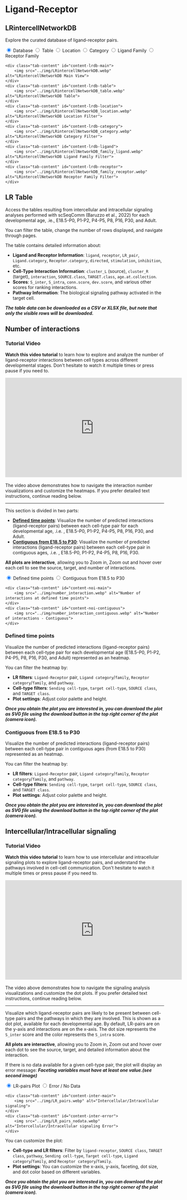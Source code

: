 # Ligand-Receptor

## LRintercellNetworkDB

Explore the curated database of ligand-receptor pairs.

<div class="tabbed-images">
    <input type="radio" id="tab-lrdb-main" name="image-tabs-lrdb" checked>
    <label for="tab-lrdb-main">Database</label>
    <input type="radio" id="tab-lrdb-table" name="image-tabs-lrdb">
    <label for="tab-lrdb-table">Table</label>
    <input type="radio" id="tab-lrdb-location" name="image-tabs-lrdb">
    <label for="tab-lrdb-location">Location</label>
    <input type="radio" id="tab-lrdb-category" name="image-tabs-lrdb">
    <label for="tab-lrdb-category">Category</label>
    <input type="radio" id="tab-lrdb-ligand" name="image-tabs-lrdb">
    <label for="tab-lrdb-ligand">Ligand Family</label>
    <input type="radio" id="tab-lrdb-receptor" name="image-tabs-lrdb">
    <label for="tab-lrdb-receptor">Receptor Family</label>

    <div class="tab-content" id="content-lrdb-main">
        <img src="../img/LRintercellNetworkDB.webp" alt="LRintercellNetworkDB Main View">
    </div>
    <div class="tab-content" id="content-lrdb-table">
        <img src="../img/LRintercellNetworkDB_table.webp" alt="LRintercellNetworkDB Table">
    </div>
    <div class="tab-content" id="content-lrdb-location">
        <img src="../img/LRintercellNetworkDB_location.webp" alt="LRintercellNetworkDB Location Filter">
    </div>
    <div class="tab-content" id="content-lrdb-category">
        <img src="../img/LRintercellNetworkDB_category.webp" alt="LRintercellNetworkDB Category Filter">
    </div>
    <div class="tab-content" id="content-lrdb-ligand">
        <img src="../img/LRintercellNetworkDB_family_ligand.webp" alt="LRintercellNetworkDB Ligand Family Filter">
    </div>
    <div class="tab-content" id="content-lrdb-receptor">
        <img src="../img/LRintercellNetworkDB_family_receptor.webp" alt="LRintercellNetworkDB Receptor Family Filter">
    </div>
</div>

## LR Table

Access the tables resulting from intercellular and intracellular signaling analyses performed with scSeqComm (Baruzzo et al., 2022) for each developmental age, .ie., E18.5-P0, P1-P2, P4-P5, P8, P16, P30, and Adult.

You can filter the table, change the number of rows displayed, and navigate through pages.

The table contains detailed information about:

- **Ligand and Receptor Information**: `ligand`, `receptor`, `LR_pair`, `Ligand.category`, `Receptor.category`, `directed`, `stimulation`, `inhibition`, etc.
- **Cell-Type Interaction Information**: `cluster_L` (source), `cluster_R` (target), `interaction`, `SOURCE.class`, `TARGET.class`, `age.at.collection`.
- **Scores**: `S_inter`, `S_intra`, `conn.score`, `dev.score`, and various other scores for ranking interactions.
- **Pathway Information**: The biological signaling pathway activated in the target cell.

***The table data can be downloaded as a CSV or XLSX file, but note that only the visible rows will be downloaded.***

## Number of interactions

### Tutorial Video

**Watch this video tutorial** to learn how to explore and analyze the number of ligand-receptor interactions between cell types across different developmental stages. Don't hesitate to watch it multiple times or press pause if you need to.

<iframe width="560" height="315" src="https://www.youtube.com/embed/iDKWQTSqXAc" title="YouTube video player" frameborder="0" allow="accelerometer; autoplay; clipboard-write; encrypted-media; gyroscope; picture-in-picture; web-share" allowfullscreen></iframe>

The video above demonstrates how to navigate the interaction number visualizations and customize the heatmaps. If you prefer detailed text instructions, continue reading below.

----

This section is divided in two parts:

- **[Defined time points](#defined-time-points)**: Visualize the number of predicted interactions (ligand-receptor pairs) between each cell-type pair for each developmental age, .i.e. , E18.5-P0, P1-P2, P4-P5, P8, P16, P30, and Adult. 
- **[Contiguous from E18.5 to P30](#contiguous-from-e185-to-p30)**: Visualize the number of predicted interactions (ligand-receptor pairs) between each cell-type pair in contiguous ages, .i.e. , E18.5-P0, P1-P2, P4-P5, P8, P16, P30.

**All plots are interactive**, allowing you to Zoom in, Zoom out and hover over each cell to see the source, target, and number of interactions.

<div class="tabbed-images">
    <input type="radio" id="tab-noi-main" name="image-tabs-noi" checked>
    <label for="tab-noi-main">Defined time points</label>
    <input type="radio" id="tab-noi-contiguous" name="image-tabs-noi">
    <label for="tab-noi-contiguous">Contiguous from E18.5 to P30</label>

    <div class="tab-content" id="content-noi-main">
        <img src="../img/number_interaction.webp" alt="Number of interactions at defined time points">
    </div>
    <div class="tab-content" id="content-noi-contiguous">
        <img src="../img/number_interaction_contiguous.webp" alt="Number of interactions - Contiguous">
    </div>
</div>

### Defined time points

Visualize the number of predicted interactions (ligand-receptor pairs) between each cell-type pair for each developmental age (E18.5-P0, P1-P2, P4-P5, P8, P16, P30, and Adult) represented as an heatmap. 

You can filter the heatmap by:

- **LR filters**: `Ligand-Receptor` pair, `Ligand category`/`family`, `Receptor category`/`family`, and `pathway`.
- **Cell-type filters**: `Sending cell-type`, `target cell-type`, `SOURCE class`, and `TARGET class`.
- **Plot settings**: Adjust color palette and height.

***Once you obtain the plot you are interested in, you can download the plot as SVG file using the download button in the top right corner of the plot (camera icon).***

### Contiguous from E18.5 to P30

Visualize the number of predicted interactions (ligand-receptor pairs) between each cell-type pair in contiguous ages (from E18.5 to P30) represented as an heatmap. 

You can filter the heatmap by:

- **LR filters**: `Ligand-Receptor` pair, `Ligand category`/`family`, `Receptor category`/`family`, and `pathway`.
- **Cell-type filters**: `Sending cell-type`, `target cell-type`, `SOURCE class`, and `TARGET class`.
- **Plot settings**: Adjust color palette and height.

***Once you obtain the plot you are interested in, you can download the plot as SVG file using the download button in the top right corner of the plot (camera icon).***

## Intercellular/Intracellular signaling

### Tutorial Video

**Watch this video tutorial** to learn how to use intercellular and intracellular signaling plots to explore ligand-receptor pairs, and understand the pathways involved in cell-cell communication. Don't hesitate to watch it multiple times or press pause if you need to.

<iframe width="560" height="315" src="https://www.youtube.com/embed/U-HCEW2Swzc" title="YouTube video player" frameborder="0" allow="accelerometer; autoplay; clipboard-write; encrypted-media; gyroscope; picture-in-picture; web-share" allowfullscreen></iframe>

The video above demonstrates how to navigate the signaling analysis visualizations and customize the dot plots. If you prefer detailed text instructions, continue reading below.

----

Visualize which ligand-receptor pairs are likely to be present between cell-type pairs and the pathways in which they are involved. This is shown as a dot plot, available for each developmental age.
By default, LR-pairs are on the y-axis and interactions are on the x-axis. The dot size represents the `S_inter` score and the color represents the `S_intra` score.

**All plots are interactive**, allowing you to Zoom in, Zoom out and hover over each dot to see the source, target, and detailed information about the interaction.

If there is no data available for a given cell-type pair, the plot will display an error message: ***Faceting variables must have at least one value.(see second image)***

<div class="tabbed-images">
    <input type="radio" id="tab-inter-main" name="image-tabs-inter" checked>
    <label for="tab-inter-main">LR-pairs Plot</label>
    <input type="radio" id="tab-inter-error" name="image-tabs-inter">
    <label for="tab-inter-error">Error / No Data</label>

    <div class="tab-content" id="content-inter-main">
        <img src="../img/LR_pairs.webp" alt="Intercellular/Intracellular signaling">
    </div>
    <div class="tab-content" id="content-inter-error">
        <img src="../img/LR_pairs_nodata.webp" alt="Intercellular/Intracellular signaling Error">
    </div>
</div>

You can customize the plot:

- **Cell-type and LR filters**: Filter by `ligand-receptor`, `SOURCE class`, `TARGET class`, `pathway`, `Sending cell-type`, `Target cell-type`, `Ligand category`/`family`, and `Receptor category`/`family`.
- **Plot settings**: You can customize the x-axis, y-axis, faceting, dot size, and dot color based on different variables.

***Once you obtain the plot you are interested in, you can download the plot as SVG file using the download button in the top right corner of the plot (camera icon).***
